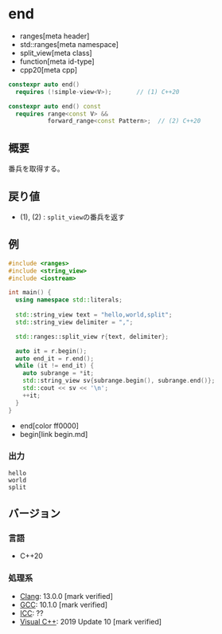 # end
* ranges[meta header]
* std::ranges[meta namespace]
* split_view[meta class]
* function[meta id-type]
* cpp20[meta cpp]

```cpp
constexpr auto end()
  requires (!simple-view<V>);       // (1) C++20

constexpr auto end() const
  requires range<const V> &&
           forward_range<const Pattern>;  // (2) C++20
```

## 概要
番兵を取得する。

## 戻り値
- (1), (2) : `split_view`の番兵を返す

## 例

```cpp example
#include <ranges>
#include <string_view>
#include <iostream>

int main() {
  using namespace std::literals;
  
  std::string_view text = "hello,world,split";
  std::string_view delimiter = ",";

  std::ranges::split_view r{text, delimiter};

  auto it = r.begin();
  auto end_it = r.end();
  while (it != end_it) {
    auto subrange = *it;
    std::string_view sv{subrange.begin(), subrange.end()};
    std::cout << sv << '\n';
    ++it;
  }
}
```
* end[color ff0000]
* begin[link begin.md]

### 出力

```
hello
world
split
```

## バージョン
### 言語
- C++20

### 処理系
- [Clang](/implementation.md#clang): 13.0.0 [mark verified]
- [GCC](/implementation.md#gcc): 10.1.0 [mark verified]
- [ICC](/implementation.md#icc): ??
- [Visual C++](/implementation.md#visual_cpp): 2019 Update 10 [mark verified]
